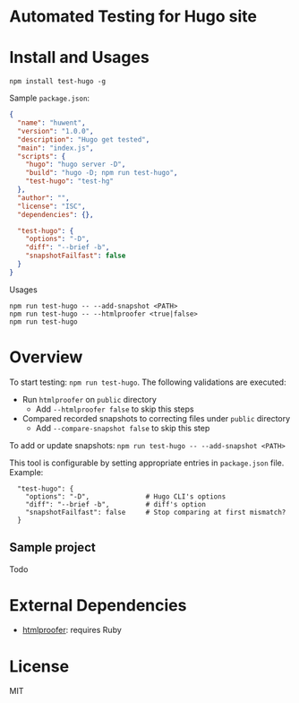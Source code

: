Automated Testing for Hugo site
=================================

# Install and Usages
```
npm install test-hugo -g
```

Sample `package.json`:
```json
{
  "name": "huwent",
  "version": "1.0.0",
  "description": "Hugo get tested",
  "main": "index.js",
  "scripts": {
    "hugo": "hugo server -D",
    "build": "hugo -D; npm run test-hugo",
    "test-hugo": "test-hg"
  },
  "author": "",
  "license": "ISC",
  "dependencies": {},

  "test-hugo": {
    "options": "-D",
    "diff": "--brief -b",
    "snapshotFailfast": false
  }
}
```

Usages
```
npm run test-hugo -- --add-snapshot <PATH>
npm run test-hugo -- --htmlproofer <true|false>
npm run test-hugo
```

# Overview
To start testing: `npm run test-hugo`. The following validations are executed:
- Run `htmlproofer` on `public` directory
  - Add `--htmlproofer false` to skip this steps
- Compared recorded snapshots to correcting files under `public` directory
  - Add `--compare-snapshot false` to skip this step

To add or update snapshots: `npm run test-hugo -- --add-snapshot <PATH>`

This tool is configurable by setting appropriate entries in `package.json` file. Example:
```
  "test-hugo": {
    "options": "-D",              # Hugo CLI's options
    "diff": "--brief -b",         # diff's option
    "snapshotFailfast": false     # Stop comparing at first mismatch?
  }
```

## Sample project
Todo

# External Dependencies
- [htmlproofer](https://github.com/gjtorikian/html-proofer): requires Ruby

# License
MIT